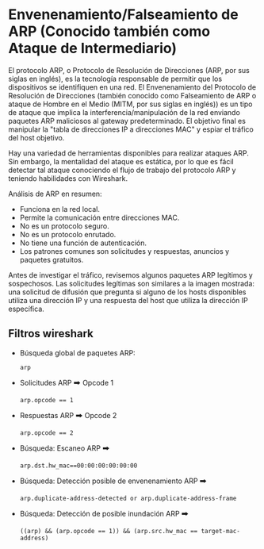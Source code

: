 

# Envenenamiento/Falseamiento de ARP (Conocido también como Ataque de Intermediario)

El protocolo ARP, o Protocolo de Resolución de Direcciones (ARP, por sus siglas en inglés), es la tecnología responsable de permitir que los dispositivos se identifiquen en una red. El Envenenamiento del Protocolo de Resolución de Direcciones (también conocido como Falseamiento de ARP o ataque de Hombre en el Medio (MITM, por sus siglas en inglés)) es un tipo de ataque que implica la interferencia/manipulación de la red enviando paquetes ARP maliciosos al gateway predeterminado. El objetivo final es manipular la "tabla de direcciones IP a direcciones MAC" y espiar el tráfico del host objetivo.

Hay una variedad de herramientas disponibles para realizar ataques ARP. Sin embargo, la mentalidad del ataque es estática, por lo que es fácil detectar tal ataque conociendo el flujo de trabajo del protocolo ARP y teniendo habilidades con Wireshark.

Análisis de ARP en resumen:
- Funciona en la red local.
- Permite la comunicación entre direcciones MAC.
- No es un protocolo seguro.
- No es un protocolo enrutado.
- No tiene una función de autenticación.
- Los patrones comunes son solicitudes y respuestas, anuncios y paquetes gratuitos.

Antes de investigar el tráfico, revisemos algunos paquetes ARP legítimos y sospechosos. Las solicitudes legítimas son similares a la imagen mostrada: una solicitud de difusión que pregunta si alguno de los hosts disponibles utiliza una dirección IP y una respuesta del host que utiliza la dirección IP específica.


## Filtros wireshark
- Búsqueda global de paquetes ARP:
  ```
  arp
  ```

- Solicitudes ARP 🠲 Opcode 1
  ```
  arp.opcode == 1
  ```

- Respuestas ARP 🠲 Opcode 2
  ```
  arp.opcode == 2
  ```

- Búsqueda: Escaneo ARP 🠲
  ```
  arp.dst.hw_mac==00:00:00:00:00:00
  ```

- Búsqueda: Detección posible de envenenamiento ARP 🠲
  ```
  arp.duplicate-address-detected or arp.duplicate-address-frame
  ```


- Búsqueda: Detección de posible inundación ARP 🠲
  ```
  ((arp) && (arp.opcode == 1)) && (arp.src.hw_mac == target-mac-address)
  ```


